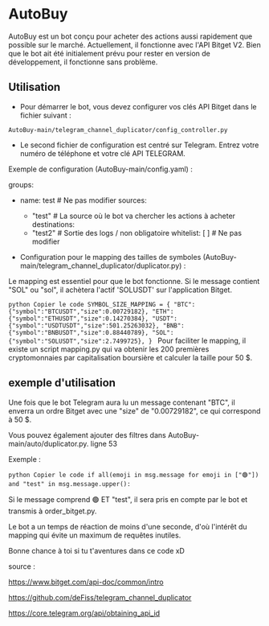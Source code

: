 # AutoBuy
AutoBuy est un bot conçu pour acheter des actions aussi rapidement que possible sur le marché. Actuellement, il fonctionne avec l'API Bitget V2. Bien que le bot ait été initialement prévu pour rester en version de développement, il fonctionne sans problème.

## Utilisation
- Pour démarrer le bot, vous devez configurer vos clés API Bitget dans le fichier suivant :

`AutoBuy-main/telegram_channel_duplicator/config_controller.py`

- Le second fichier de configuration est centré sur Telegram. Entrez votre numéro de téléphone et votre clé API TELEGRAM.

Exemple de configuration (AutoBuy-main/config.yaml) :

groups:
  - name: test  # Ne pas modifier
    sources: 
      - "test"  # La source où le bot va chercher les actions à acheter
    destinations:
      - "test2"  # Sortie des logs / non obligatoire
    whitelist: [ ]  # Ne pas modifier



- Configuration pour le mapping des tailles de symboles (AutoBuy-main/telegram_channel_duplicator/duplicator.py) :
  
Le mapping est essentiel pour que le bot fonctionne. Si le message contient "SOL" ou "sol", il achètera l'actif 'SOLUSDT' sur l'application Bitget.

`python
Copier le code
SYMBOL_SIZE_MAPPING = {
    "BTC": {"symbol":"BTCUSDT","size":0.00729182},
    "ETH": {"symbol":"ETHUSDT","size":0.14270384},
    "USDT": {"symbol":"USDTUSDT","size":501.25263032},
    "BNB": {"symbol":"BNBUSDT","size":0.88440789},
    "SOL": {"symbol":"SOLUSDT","size":2.7499725},
}
`
Pour faciliter le mapping, il existe un script mapping.py qui va obtenir les 200 premières cryptomonnaies par capitalisation boursière et calculer la taille pour 50 $.


## exemple d'utilisation

Une fois que le bot Telegram aura lu un message contenant "BTC", il enverra un ordre Bitget avec une "size" de "0.00729182", ce qui correspond à 50 $.

Vous pouvez également ajouter des filtres dans AutoBuy-main/auto/duplicator.py. ligne 53

Exemple :

`python
Copier le code
if all(emoji in msg.message for emoji in ["🟢"]) and "test" in msg.message.upper():
`

Si le message comprend 🟢 ET "test", il sera pris en compte par le bot et transmis à order_bitget.py.

Le bot a un temps de réaction de moins d'une seconde, d'où l'intérêt du mapping qui évite un maximum de requêtes inutiles.





Bonne chance à toi si tu t'aventures dans ce code xD


source : 

https://www.bitget.com/api-doc/common/intro

https://github.com/deFiss/telegram_channel_duplicator

https://core.telegram.org/api/obtaining_api_id